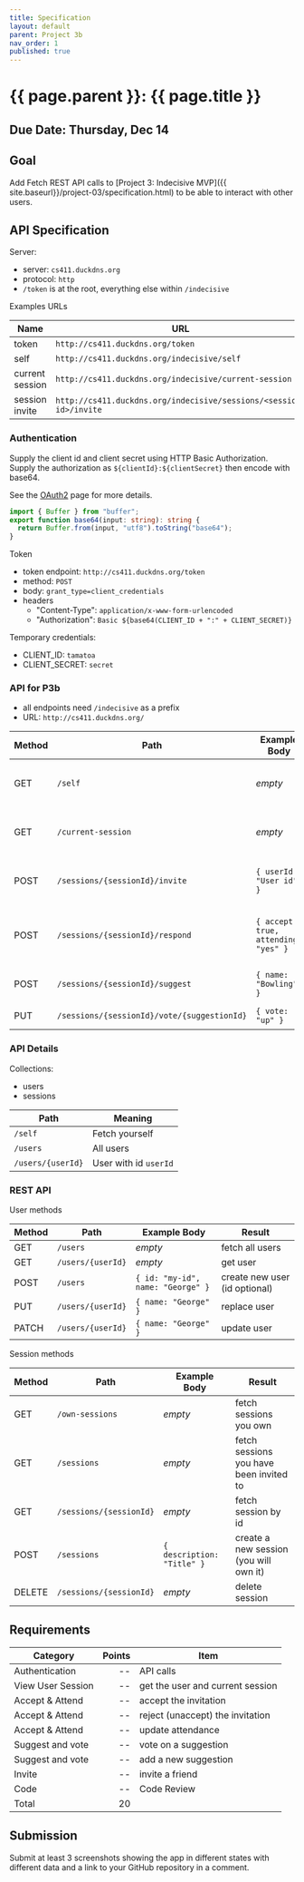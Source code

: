 ```yaml
---
title: Specification
layout: default
parent: Project 3b
nav_order: 1
published: true
---
```


# {{ page.parent }}: {{ page.title }}

## Due Date: Thursday, Dec 14

## Goal

Add Fetch REST API calls to
[Project 3: Indecisive MVP]({{ site.baseurl}}/project-03/specification.html)
to be able to interact with other users.

## API Specification

Server:

- server: `cs411.duckdns.org`
- protocol: `http`
- `/token` is at the root, everything else within `/indecisive`

Examples URLs

| Name            | URL                                                                |
| ----            | ---                                                                |
| token           | `http://cs411.duckdns.org/token`                                   |
| self            | `http://cs411.duckdns.org/indecisive/self`                         |
| current session | `http://cs411.duckdns.org/indecisive/current-session`              |
| session invite  | `http://cs411.duckdns.org/indecisive/sessions/<session-id>/invite` |

### Authentication

Supply the client id and client secret using HTTP Basic Authorization. Supply
the authorization as `${clientId}:${clientSecret}` then encode with base64.

See the [OAuth2](oauth2.html) page for more details.

```typescript
import { Buffer } from "buffer";
export function base64(input: string): string {
  return Buffer.from(input, "utf8").toString("base64");
}
```

Token

- token endpoint: `http://cs411.duckdns.org/token`
- method: `POST`
- body: `grant_type=client_credentials`
- headers
  * "Content-Type": `application/x-www-form-urlencoded`
  * "Authorization": `Basic ${base64(CLIENT_ID + ":" + CLIENT_SECRET)}`

Temporary credentials:

- CLIENT_ID: `tamatoa`
- CLIENT_SECRET: `secret`

### API for P3b

- all endpoints need `/indecisive` as a prefix
- URL: `http://cs411.duckdns.org/`



| Method | Path                                        | Example Body                         | Result                                 |
| ------ | -------                                     | ----                                 | ----                                   |
| GET    | `/self`                                     | _empty_                              | returns the User for this clientId     |
| GET    | `/current-session`                          | _empty_                              | returns the current active session     |
| POST   | `/sessions/{sessionId}/invite`              | `{ userId: "User id" }`              | invites the `userId` to this session   |
| POST   | `/sessions/{sessionId}/respond`             | `{ accept: true, attending: "yes" }` | updates your response to an invitation |
| POST   | `/sessions/{sessionId}/suggest`             | `{ name: "Bowling" }`                | adds a new suggestion                  |
| PUT    | `/sessions/{sessionId}/vote/{suggestionId}` | `{ vote: "up" }`                     | vote on a suggestion                   |

### API Details

Collections:

- users
- sessions

| Path              | Meaning               |
| ------            | -------               |
| `/self`           | Fetch yourself        |
| `/users`          | All users             |
| `/users/{userId}` | User with id `userId` |

### REST API

User methods

| Method | Path              | Example Body                      | Result                        |
| ------ | -------           | ----                              | ----                          |
| GET    | `/users`          | _empty_                           | fetch all users               |
| GET    | `/users/{userId}` | _empty_                           | get user                      |
| POST   | `/users`          | `{ id: "my-id", name: "George" }` | create new user (id optional) |
| PUT    | `/users/{userId}` | `{ name: "George" }`              | replace user                  |
| PATCH  | `/users/{userId}` | `{ name: "George" }`              | update user                   |

Session methods

| Method | Path                    | Example Body               | Result                                  |
| ------ | -------                 | ----                       | ----                                    |
| GET    | `/own-sessions`         | _empty_                    | fetch sessions you own                  |
| GET    | `/sessions`             | _empty_                    | fetch sessions you have been invited to |
| GET    | `/sessions/{sessionId}` | _empty_                    | fetch session by id                     |
| POST   | `/sessions`             | `{ description: "Title" }` | create a new session (you will own it)  |
| DELETE | `/sessions/{sessionId}` | _empty_                    | delete session                          |


## Requirements

| Category          | Points | Item                             |
| ------            | ----:  | --                               |
| Authentication    | --     | API calls                        |
| View User Session | --     | get the user and current session |
| Accept & Attend   | --     | accept the invitation            |
| Accept & Attend   | --     | reject (unaccept) the invitation |
| Accept & Attend   | --     | update attendance                |
| Suggest and vote  | --     | vote on a suggestion             |
| Suggest and vote  | --     | add a new suggestion             |
| Invite            | --     | invite a friend                  |
| Code              | --     | Code Review                      |
| Total             | 20     |                                  |

## Submission

Submit at least 3 screenshots showing the app in different states with different
data and a link to your GitHub repository in a comment.

